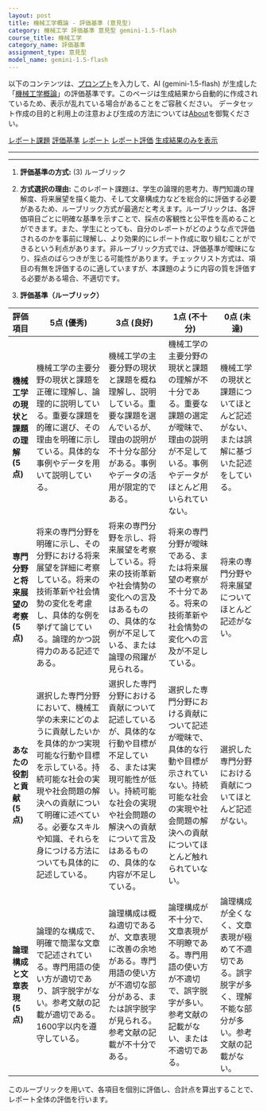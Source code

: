 ```yaml
---
layout: post
title: 機械工学概論 - 評価基準 (意見型)
category: 機械工学 評価基準 意見型 gemini-1.5-flash
course_title: 機械工学
category_name: 評価基準
assignment_type: 意見型
model_name: gemini-1.5-flash
---
```


以下のコンテンツは、[プロンプト](https://github.com/takedatoshiyuki/synthetic_assignments/tree/main/generated/機械工学/gemini-1.5-flash/prompt_評価基準-意見型.md)を入力して、AI (gemini-1.5-flash) が生成した「[機械工学概論](/contents/機械工学/)」の評価基準です。このページは生成結果から自動的に作成されているため、表示が乱れている場合があることをご容赦ください。
データセット作成の目的と利用上の注意および生成の方法については[About](/About)を御覧ください。

[レポート課題](../レポート課題-意見型)
[評価基準](../評価基準-意見型)
[レポート](../レポート-意見型)
[レポート評価](../レポート評価-意見型)
[生成結果のみを表示](https://github.com/takedatoshiyuki/synthetic_assignments/tree/main/generated/機械工学/gemini-1.5-flash/評価基準-意見型.md)
  

***
***
  
1. **評価基準の方式:** (3) ルーブリック

2. **方式選択の理由:** このレポート課題は、学生の論理的思考力、専門知識の理解度、将来展望を描く能力、そして文章構成力などを総合的に評価する必要があるため、ルーブリック方式が最適だと考えます。ルーブリックは、各評価項目ごとに明確な基準を示すことで、採点の客観性と公平性を高めることができます。また、学生にとっても、自分のレポートがどのような点で評価されるのかを事前に理解し、より効果的にレポート作成に取り組むことができるという利点があります。非ルーブリック方式では、評価基準が曖昧になり、採点のばらつきが生じる可能性があります。チェックリスト方式は、項目の有無を評価するのに適していますが、本課題のように内容の質を評価する必要がある場合、不適切です。


3. **評価基準（ルーブリック）**

| 評価項目 | 5点 (優秀) | 3点 (良好) | 1点 (不十分) | 0点 (未達) |
|---|---|---|---|---|
| **機械工学の現状と課題の理解 (5点)** | 機械工学の主要分野の現状と課題を正確に理解し、論理的に説明している。重要な課題を的確に選び、その理由を明確に示している。具体的な事例やデータを用いて説明している。 | 機械工学の主要分野の現状と課題を概ね理解し、説明している。重要な課題を選んでいるが、理由の説明が不十分な部分がある。事例やデータの活用が限定的である。 | 機械工学の主要分野の現状と課題の理解が不十分である。重要な課題の選定が曖昧で、理由の説明が不足している。事例やデータがほとんど用いられていない。 | 機械工学の現状と課題についてほとんど記述がない、または誤解に基づいた記述をしている。 |
| **専門分野と将来展望の考察 (5点)** | 将来の専門分野を明確に示し、その分野における将来展望を詳細に考察している。将来の技術革新や社会情勢の変化を考慮し、具体的な例を挙げて論じている。論理的かつ説得力のある記述である。 | 将来の専門分野を示し、将来展望を考察している。将来の技術革新や社会情勢の変化への言及はあるものの、具体的な例が不足している、または論理の飛躍が見られる。 | 将来の専門分野が曖昧である、または将来展望の考察が不十分である。将来の技術革新や社会情勢の変化への言及が不足している。 | 将来の専門分野や将来展望についてほとんど記述がない。 |
| **あなたの役割と貢献 (5点)** | 選択した専門分野において、機械工学の未来にどのように貢献したいかを具体的かつ実現可能な行動や目標を示している。持続可能な社会の実現や社会問題の解決への貢献について明確に述べている。必要なスキルや知識、それらを身につける方法についても具体的に記述している。 | 選択した専門分野における貢献について記述しているが、具体的な行動や目標が不足している、または実現可能性が低い。持続可能な社会の実現や社会問題の解決への貢献について言及はあるものの、具体的な内容が不足している。 | 選択した専門分野における貢献について記述が曖昧で、具体的な行動や目標が示されていない。持続可能な社会の実現や社会問題の解決への貢献についてほとんど触れられていない。 | 選択した専門分野における貢献についてほとんど記述がない。 |
| **論理構成と文章表現 (5点)** | 論理的な構成で、明確で簡潔な文章で記述されている。専門用語の使い方が適切であり、誤字脱字がない。参考文献の記載が適切である。1600字以内を遵守している。 | 論理構成は概ね適切であるが、文章表現に改善の余地がある。専門用語の使い方が不適切な部分がある、または誤字脱字が見られる。参考文献の記載が不十分である。 | 論理構成が不十分で、文章表現が不明瞭である。専門用語の使い方が不適切で、誤字脱字が多い。参考文献の記載がない、または不適切である。 | 論理構成が全くなく、文章表現が極めて不適切である。誤字脱字が多く、理解不能な部分が多い。参考文献の記載がない。 |


このルーブリックを用いて、各項目を個別に評価し、合計点を算出することで、レポート全体の評価を行います。
